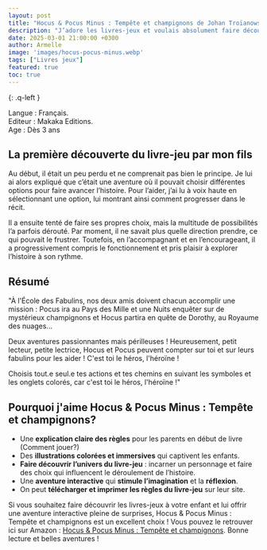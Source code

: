 ```yaml
---
layout: post
title: "Hocus & Pocus Minus : Tempête et champignons de Johan Troïanowski et Gorobeï "
description: "J’adore les livres-jeux et voulais absolument faire découvrir cet univers à mon fils. Grâce à Hocus & Pocus Minus : Tempête et champignons, il peut désormais faire ses propres choix et devenir le héros de l’histoire !"
date: 2025-03-01 21:00:00 +0300
author: Armelle
image: 'images/hocus-pocus-minus.webp'
tags: ["Livres jeux"]
featured: true
toc: true
---
```


{: .q-left }

Langue : Français.     
Editeur : Makaka Editions.   
Age : Dès 3 ans

## La première découverte du livre-jeu par mon fils

Au début, il était un peu perdu et ne comprenait pas bien le principe. Je lui ai alors expliqué que c’était une aventure où il pouvait choisir différentes options pour faire avancer l’histoire. Pour l’aider, j’ai lu à voix haute en sélectionnant une option, lui montrant ainsi comment progresser dans le récit.

Il a ensuite tenté de faire ses propres choix, mais la multitude de possibilités l’a parfois dérouté. Par moment, il ne savait plus quelle direction prendre, ce qui pouvait le frustrer. Toutefois, en l’accompagnant et en l’encourageant, il a progressivement compris le fonctionnement et pris plaisir à explorer l’histoire à son rythme.

## Résumé

"À l'École des Fabulins, nos deux amis doivent chacun accomplir une mission : Pocus ira au Pays des Mille et une Nuits enquêter sur de mystérieux champignons et Hocus partira en quête de Dorothy, au Royaume des nuages... 

Deux aventures passionnantes mais périlleuses ! Heureusement, petit lecteur, petite lectrice, Hocus et Pocus peuvent compter sur toi et sur leurs fabulins pour les aider ! C'est toi le héros, l'héroïne ! 

Choisis tout.e seul.e tes actions et tes chemins en suivant les symboles et les onglets colorés, car c'est toi le héros, l'héroïne !"


## Pourquoi j'aime Hocus & Pocus Minus : Tempête et champignons?

- Une **explication claire des règles** pour les parents en début de livre (Comment jouer?)
- Des **illustrations colorées et immersives** qui captivent les enfants.
- **Faire découvrir l’univers du livre-jeu** : incarner un personnage et faire des choix qui influencent le déroulement de l’histoire.
- Une **aventure interactive** qui **stimule l’imagination** et la **réflexion**.
- On peut **télécharger et imprimer les règles du livre-jeu** sur leur site. 

Si vous souhaitez faire découvrir les livres-jeux à votre enfant et lui offrir une aventure interactive pleine de surprises, Hocus & Pocus Minus : Tempête et champignons est un excellent choix ! Vous pouvez le retrouver ici sur Amazon : [Hocus & Pocus Minus : Tempête et champignons](https://amzn.to/4kSBoXN). Bonne lecture et belles aventures ! 

 





